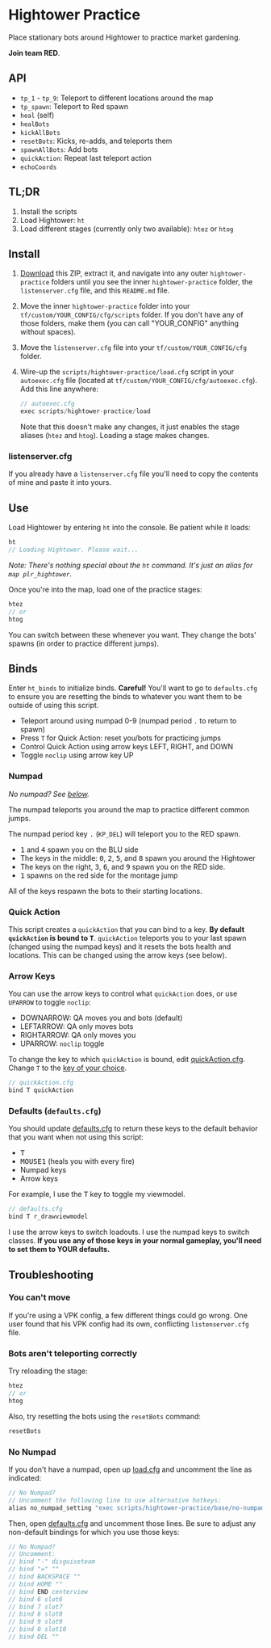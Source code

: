 # Hightower Practice

Place stationary bots around Hightower to practice market gardening.

**Join team RED**.

## API

- `tp_1` - `tp_9`: Teleport to different locations around the map
- `tp_spawn`: Teleport to Red spawn
- `heal` (self)
- `healBots`
- `kickAllBots`
- `resetBots`: Kicks, re-adds, and teleports them
- `spawnAllBots`: Add bots
- `quickAction`: Repeat last teleport action
- `echoCoords`

## TL;DR

1. Install the scripts
1. Load Hightower: `ht`
1. Load different stages (currently only two available): `htez` or `htog`

## Install

1. [Download](https://github.com/rufio-tf2/hightower-practice/archive/master.zip) this ZIP, extract it, and navigate into any outer `hightower-practice` folders until you see the inner `hightower-practice` folder, the `listenserver.cfg` file, and this `README.md` file.
1. Move the inner `hightower-practice` folder into your `tf/custom/YOUR_CONFIG/cfg/scripts` folder. If you don't have any of those folders, make them (you can call "YOUR_CONFIG" anything without spaces).
1. Move the `listenserver.cfg` file into your `tf/custom/YOUR_CONFIG/cfg` folder.
1. Wire-up the `scripts/hightower-practice/load.cfg` script in your `autoexec.cfg` file (located at `tf/custom/YOUR_CONFIG/cfg/autoexec.cfg`). Add this line anywhere:

   ```go
   // autoexec.cfg
   exec scripts/hightower-practice/load
   ```

   Note that this doesn't make any changes, it just enables the stage aliases (`htez` and `htog`). Loading a stage makes changes.

### listenserver.cfg

If you already have a `listenserver.cfg` file you'll need to copy the contents of mine and paste it into yours.

## Use

Load Hightower by entering `ht` into the console. Be patient while it loads:

```go
ht
// Loading Hightower. Please wait...
```

_Note: There's nothing special about the `ht` command. It's just an alias for `map plr_hightower`._

Once you're into the map, load one of the practice stages:

```go
htez
// or
htog
```

You can switch between these whenever you want. They change the bots' spawns (in order to practice different jumps).

## Binds

Enter `ht_binds` to initialize binds. **Careful!** You'll want to go to `defaults.cfg` to ensure you are resetting the binds to whatever you want them to be outside of using this script.

- Teleport around using numpad 0-9 (numpad period `.` to return to spawn)
- Press `T` for Quick Action: reset you/bots for practicing jumps
- Control Quick Action using arrow keys LEFT, RIGHT, and DOWN
- Toggle `noclip` using arrow key UP

### Numpad

_No numpad? See [below](#no-numpad)._

The numpad teleports you around the map to practice different common jumps.

The numpad period key <kbd>.</kbd> (`KP_DEL`) will teleport you to the RED spawn.

- <kbd>1</kbd> and <kbd>4</kbd> spawn you on the BLU side
- The keys in the middle: <kbd>0</kbd>, <kbd>2</kbd>, <kbd>5</kbd>, and <kbd>8</kbd> spawn you around the Hightower
- The keys on the right, <kbd>3</kbd>, <kbd>6</kbd>, and <kbd>9</kbd> spawn you on the RED side.
- <kbd>1</kbd> spawns on the red side for the montage jump

All of the keys respawn the bots to their starting locations.

### Quick Action

This script creates a `quickAction` that you can bind to a key. **By default `quickAction` is bound to <kbd>T</kbd>**. `quickAction` teleports you to your last spawn (changed using the numpad keys) and it resets the bots health and locations. This can be changed using the arrow keys (see below).

### Arrow Keys

You can use the arrow keys to control what `quickAction` does, or use `UPARROW` to toggle `noclip`:

- DOWNARROW: QA moves you and bots (default)
- LEFTARROW: QA only moves bots
- RIGHTARROW: QA only moves you
- UPARROW: `noclip` toggle

To change the key to which `quickAction` is bound, edit [quickAction.cfg](./base/quickAction.cfg). Change `T` to the [key of your choice](https://wiki.teamfortress.com/wiki/Scripting#List_of_key_names).

```go
// quickAction.cfg
bind T quickAction
```

### Defaults (`defaults.cfg`)

You should update [defaults.cfg](./defaults.cfg) to return these keys to the default behavior that you want when not using this script:

- <kbd>T</kbd>
- <kbd>MOUSE1</kbd> (heals you with every fire)
- Numpad keys
- Arrow keys

For example, I use the <kbd>T</kbd> key to toggle my viewmodel.

```go
// defaults.cfg
bind T r_drawviewmodel
```

I use the arrow keys to switch loadouts. I use the numpad keys to switch classes. **If you use any of those keys in your normal gameplay, you'll need to set them to YOUR defaults.**

## Troubleshooting

### You can't move

If you're using a VPK config, a few different things could go wrong. One user found that his VPK config had its own, conflicting `listenserver.cfg` file.

### Bots aren't teleporting correctly

Try reloading the stage:

```go
htez
// or
htog
```

Also, try resetting the bots using the `resetBots` command:

```go
resetBots
```

### No Numpad

If you don't have a numpad, open up [load.cfg](./hightower-practice/load.cfg) and uncomment the line as indicated:

```go
// No Numpad?
// Uncomment the following line to use alternative hotkeys:
alias no_numpad_setting "exec scripts/hightower-practice/base/no-numpad; echo NO NUMPAD;"
```

Then, open [defaults.cfg](./hightower-practice/defaults.cfg) and uncomment those lines. Be sure to adjust any non-default bindings for which you use those keys:

```go
// No Numpad?
// Uncomment:
// bind "-" disguiseteam
// bind "=" ""
// bind BACKSPACE ""
// bind HOME ""
// bind END centerview
// bind 6 slot6
// bind 7 slot7
// bind 8 slot8
// bind 9 slot9
// bind 0 slot10
// bind DEL ""
```
